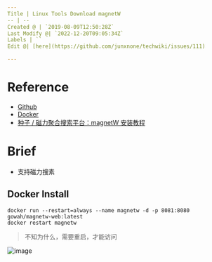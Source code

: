 ```yaml
---
Title | Linux Tools Download magnetW
-- | --
Created @ | `2019-08-09T12:50:28Z`
Last Modify @| `2022-12-20T09:05:34Z`
Labels | ``
Edit @| [here](https://github.com/junxnone/techwiki/issues/111)

---
```

# Reference
- [Github](https://github.com/dengyuhan/magnetW)
- [Docker](https://hub.docker.com/r/gowah/magnetw-web)
- [种子 / 磁力聚合搜索平台：magnetW 安装教程](https://www.moewah.com/archives/2112.html)

# Brief
- 支持磁力搜素

## Docker Install

```
docker run --restart=always --name magnetw -d -p 8081:8080 gowah/magnetw-web:latest
docker restart magnetw
```
> 不知为什么，需要重启，才能访问

![image](https://user-images.githubusercontent.com/2216970/62780036-5e129a80-bae7-11e9-875e-4e04f59bf641.png)

